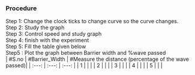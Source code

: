 ### Procedure
Step 1: Change the clock ticks to change curve so the curve changes.<br />
Step 2: Study the graph<br />
Step 3: Control speed and study graph<br />
Step 4: finish with the experiment<br />
Step 5: Fill the table given below<br />
Step5 : Plot the graph between Barrier width and %wave passed<br />
| #S.no | #Barrier_Width    | #Measure the distance (percentage of the wave passed)|
| :---:   | :---: | :---: |
| 1       |       |       |
| 2       |       |       |
| 3       |       |       |
| 4       |       |       |
| 5       |       |       |

